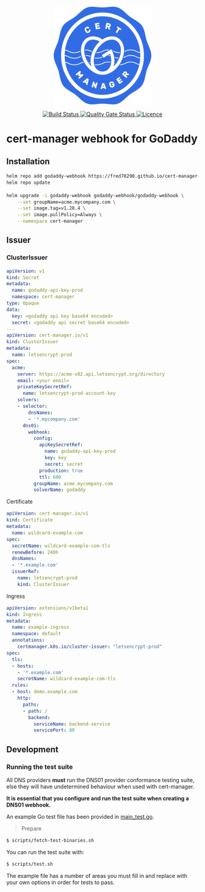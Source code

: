 <p align="center">
  <img src="https://raw.githubusercontent.com/Fred78290/cert-manager-webhook-godaddy/master/images/cert-manager-godaddy.svg" height="256" width="256" alt="cert-manager-webhook-godaddy project logo" />
</p>

<p align="center">
<a href="https://github.com/Fred78290/cert-manager-webhook-godaddy/actions/workflows/ci.yaml">
  <img alt="Build Status" src="https://github.com/Fred78290/cert-manager-webhook-godaddy/actions/workflows/ci.yaml/badge.svg?branch=master">
</a>
<a href="https://sonarcloud.io/dashboard?id=Fred78290_cert-manager-webhook-godaddy">
  <img alt="Quality Gate Status" src="https://sonarcloud.io/api/project_badges/measure?project=Fred78290_cert-manager-webhook-godaddy&metric=alert_status">
</a>
<a href="https://github.com/Fred78290/cert-manager-webhook-godaddy/blob/master/LICENSE">
  <img alt="Licence" src="https://img.shields.io/hexpm/l/plug.svg">
</a>
</p>

# cert-manager webhook for GoDaddy

## Installation

```bash
helm repo add godaddy-webhook https://fred78290.github.io/cert-manager-webhook-godaddy/
helm repo update

helm upgrade -i godaddy-webhook godaddy-webhook/godaddy-webhook \
    --set groupName=acme.mycompany.com \
    --set image.tag=v1.28.4 \
    --set image.pullPolicy=Always \
    --namespace cert-manager
```

## Issuer

### ClusterIssuer

```yaml
apiVersion: v1
kind: Secret
metadata:
  name: godaddy-api-key-prod
  namespace: cert-manager
type: Opaque
data:
  key: <godaddy api key base64 encoded>
  secret: <godaddy api secret base64 encoded>
---  
apiVersion: cert-manager.io/v1
kind: ClusterIssuer
metadata:
  name: letsencrypt-prod
spec:
  acme:
    server: https://acme-v02.api.letsencrypt.org/directory
    email: <your email>
    privateKeySecretRef:
      name: letsencrypt-prod-account-key
    solvers:
    - selector:
        dnsNames:
        - '*.mycompany.com'
      dns01:
        webhook:
          config:
            apiKeySecretRef:
              name: godaddy-api-key-prod
              key: key
              secret: secret
            production: true
            ttl: 600
          groupName: acme.mycompany.com
          solverName: godaddy
```

Certificate

```yaml
apiVersion: cert-manager.io/v1
kind: Certificate
metadata:
  name: wildcard-example-com
spec:
  secretName: wildcard-example-com-tls
  renewBefore: 240h
  dnsNames:
  - '*.example.com'
  issuerRef:
    name: letsencrypt-prod
    kind: ClusterIssuer
```

Ingress

```yaml
apiVersion: extensions/v1beta1
kind: Ingress
metadata:
  name: example-ingress
  namespace: default
  annotations:
    certmanager.k8s.io/cluster-issuer: "letsencrypt-prod"
spec:
  tls:
  - hosts:
    - '*.example.com'
    secretName: wildcard-example-com-tls
  rules:
  - host: demo.example.com
    http:
      paths:
      - path: /
        backend:
          serviceName: backend-service
          servicePort: 80
```

## Development

### Running the test suite
All DNS providers **must** run the DNS01 provider conformance testing suite,
else they will have undetermined behaviour when used with cert-manager.

**It is essential that you configure and run the test suite when creating a
DNS01 webhook.**

An example Go test file has been provided in [main_test.go]().

> Prepare

```bash
$ scripts/fetch-test-binaries.sh
```

You can run the test suite with:

```bash
$ scripts/test.sh
```

The example file has a number of areas you must fill in and replace with your
own options in order for tests to pass.
